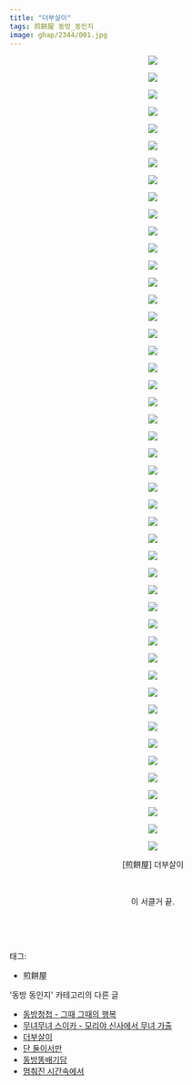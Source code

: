 ```yaml
---
title: "더부살이"
tags: 煎餅屋 동방_동인지
image: ghap/2344/001.jpg
---
```

<div class="article">
<p style="text-align: center; clear: none; float: none;"><img src="{{ site.nasurl }}/ghap/2344/001.jpg"/></p>
<p style="text-align: center; clear: none; float: none;"><img src="{{ site.nasurl }}/ghap/2344/002.jpg"/></p>
<p style="text-align: center; clear: none; float: none;"><img src="{{ site.nasurl }}/ghap/2344/003.jpg"/></p>
<p style="text-align: center; clear: none; float: none;"><img src="{{ site.nasurl }}/ghap/2344/004.jpg"/></p>
<p style="text-align: center; clear: none; float: none;"><img src="{{ site.nasurl }}/ghap/2344/005.jpg"/></p>
<p style="text-align: center; clear: none; float: none;"><img src="{{ site.nasurl }}/ghap/2344/006.jpg"/></p>
<p style="text-align: center; clear: none; float: none;"><img src="{{ site.nasurl }}/ghap/2344/007.jpg"/></p>
<p style="text-align: center; clear: none; float: none;"><img src="{{ site.nasurl }}/ghap/2344/008.jpg"/></p>
<p style="text-align: center; clear: none; float: none;"><img src="{{ site.nasurl }}/ghap/2344/009.jpg"/></p>
<p style="text-align: center; clear: none; float: none;"><img src="{{ site.nasurl }}/ghap/2344/010.jpg"/></p>
<p style="text-align: center; clear: none; float: none;"><img src="{{ site.nasurl }}/ghap/2344/011.jpg"/></p>
<p style="text-align: center; clear: none; float: none;"><img src="{{ site.nasurl }}/ghap/2344/012.jpg"/></p>
<p style="text-align: center; clear: none; float: none;"><img src="{{ site.nasurl }}/ghap/2344/013.jpg"/></p>
<p style="text-align: center; clear: none; float: none;"><img src="{{ site.nasurl }}/ghap/2344/014.jpg"/></p>
<p style="text-align: center; clear: none; float: none;"><img src="{{ site.nasurl }}/ghap/2344/015.jpg"/></p>
<p style="text-align: center; clear: none; float: none;"><img src="{{ site.nasurl }}/ghap/2344/016.jpg"/></p>
<p style="text-align: center; clear: none; float: none;"><img src="{{ site.nasurl }}/ghap/2344/017.jpg"/></p>
<p style="text-align: center; clear: none; float: none;"><img src="{{ site.nasurl }}/ghap/2344/018.jpg"/></p>
<p style="text-align: center; clear: none; float: none;"><img src="{{ site.nasurl }}/ghap/2344/019.jpg"/></p>
<p style="text-align: center; clear: none; float: none;"><img src="{{ site.nasurl }}/ghap/2344/020.jpg"/></p>
<p style="text-align: center; clear: none; float: none;"><img src="{{ site.nasurl }}/ghap/2344/021.jpg"/></p>
<p style="text-align: center; clear: none; float: none;"><img src="{{ site.nasurl }}/ghap/2344/022.jpg"/></p>
<p style="text-align: center; clear: none; float: none;"><img src="{{ site.nasurl }}/ghap/2344/023.jpg"/></p>
<p style="text-align: center; clear: none; float: none;"><img src="{{ site.nasurl }}/ghap/2344/024.jpg"/></p>
<p style="text-align: center; clear: none; float: none;"><img src="{{ site.nasurl }}/ghap/2344/025.jpg"/></p>
<p style="text-align: center; clear: none; float: none;"><img src="{{ site.nasurl }}/ghap/2344/026.jpg"/></p>
<p style="text-align: center; clear: none; float: none;"><img src="{{ site.nasurl }}/ghap/2344/027.jpg"/></p>
<p style="text-align: center; clear: none; float: none;"><img src="{{ site.nasurl }}/ghap/2344/028.jpg"/></p>
<p style="text-align: center; clear: none; float: none;"><img src="{{ site.nasurl }}/ghap/2344/029.jpg"/></p>
<p style="text-align: center; clear: none; float: none;"><img src="{{ site.nasurl }}/ghap/2344/030.jpg"/></p>
<p style="text-align: center; clear: none; float: none;"><img src="{{ site.nasurl }}/ghap/2344/031.jpg"/></p>
<p style="text-align: center; clear: none; float: none;"><img src="{{ site.nasurl }}/ghap/2344/032.jpg"/></p>
<p style="text-align: center; clear: none; float: none;"><img src="{{ site.nasurl }}/ghap/2344/033.jpg"/></p>
<p style="text-align: center; clear: none; float: none;"><img src="{{ site.nasurl }}/ghap/2344/034.jpg"/></p>
<p style="text-align: center; clear: none; float: none;"><img src="{{ site.nasurl }}/ghap/2344/035.jpg"/></p>
<p style="text-align: center; clear: none; float: none;"><img src="{{ site.nasurl }}/ghap/2344/036.jpg"/></p>
<p style="text-align: center; clear: none; float: none;"><img src="{{ site.nasurl }}/ghap/2344/037.jpg"/></p>
<p style="text-align: center; clear: none; float: none;"></p>
<p style="text-align: center; clear: none; float: none;"><img src="{{ site.nasurl }}/ghap/2344/038.jpg"/></p>
<p style="text-align: center; clear: none; float: none;"><img src="{{ site.nasurl }}/ghap/2344/039.jpg"/></p>
<p style="text-align: center; clear: none; float: none;"><img src="{{ site.nasurl }}/ghap/2344/040.jpg"/></p>
<p style="text-align: center; clear: none; float: none;"><img src="{{ site.nasurl }}/ghap/2344/041.jpg"/></p>
<p style="text-align: center; clear: none; float: none;"><img src="{{ site.nasurl }}/ghap/2344/042.jpg"/></p>
<p style="text-align: center; clear: none; float: none;"><img src="{{ site.nasurl }}/ghap/2344/043.jpg"/></p>
<p style="text-align: center; clear: none; float: none;"><img src="{{ site.nasurl }}/ghap/2344/044.jpg"/></p>
<p style="text-align: center; clear: none; float: none;"><img src="{{ site.nasurl }}/ghap/2344/045.jpg"/></p>
<p style="text-align: center; clear: none; float: none;"><img src="{{ site.nasurl }}/ghap/2344/046.jpg"/></p>
<p style="text-align: center; clear: none; float: none;"><img src="{{ site.nasurl }}/ghap/2344/047.jpg"/></p>
<p style="text-align: center; clear: none; float: none;">[煎餅屋] 더부살이</p>
<p style="text-align: center; clear: none; float: none;"><br/></p>
<p style="text-align: center; clear: none; float: none;">이 서클거 끝.</p>
<p style="text-align: center; clear: none; float: none;"><br/></p>
<p><br/></p>
</div><div class="tagTrail">
<p>태그: </p>
<ul>
<li>煎餅屋</li>
</ul>
</div><div class="another">
<p>'동방 동인지' 카테고리의 다른 글</p>
<ul>
<li><a href="/2016-09-25-ghap_2346">동방청첩 - 그때 그때의 행복</a></li>
<li><a href="/2016-09-25-ghap_2345">무녀무녀 스이카 - 모리야 신사에서 무녀 가출</a></li>
<li><a href="/2016-09-25-ghap_2344">더부살이</a></li>
<li><a href="/2016-09-25-ghap_2343">단 둘이서만</a></li>
<li><a href="/2016-09-25-ghap_2341">동방똥배기담</a></li>
<li><a href="/2016-09-25-ghap_2339">멈춰진 시간속에서</a></li>
</ul>
</div><div class="cb_module cb_fluid">
<div class="cb_wrt cb_profile">
</div><!-- commentList close -->
</div>